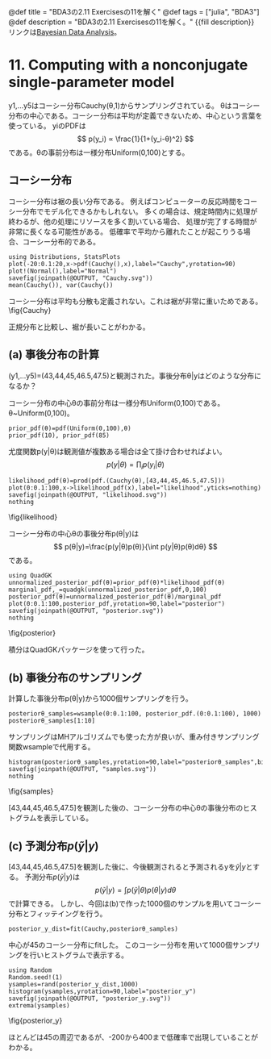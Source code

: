 @def title = "BDA3の2.11 Exercisesの11を解く"
@def tags = ["julia", "BDA3"]
@def description = "BDA3の2.11 Exercisesの11を解く。"
{{fill description}}
リンクは[Bayesian Data Analysis](http://www.stat.columbia.edu/~gelman/book/)。

# 11. Computing with a nonconjugate single-parameter model
y1,...y5はコーシー分布Cauchy(θ,1)からサンプリングされている。
θはコーシー分布の中心である。コーシー分布は平均が定義できないため、中心という言葉を使っている。
yiのPDFは
$$
p(y_i) ∝ \frac{1}{1+(y_i-θ)^2}
$$
である。θの事前分布は一様分布Uniform(0,100)とする。

## コーシー分布
コーシー分布は裾の長い分布である。
例えばコンピューターの反応時間をコーシー分布でモデル化できるかもしれない。
多くの場合は、規定時間内に処理が終わるが、他の処理にリソースを多く割いている場合、
処理が完了する時間が非常に長くなる可能性がある。
低確率で平均から離れたことが起こりうる場合、コーシー分布的である。
```!
using Distributions, StatsPlots
plot(-20:0.1:20,x->pdf(Cauchy(),x),label="Cauchy",yrotation=90)
plot!(Normal(),label="Normal")
savefig(joinpath(@OUTPUT, "Cauchy.svg"))
mean(Cauchy()), var(Cauchy())
```
コーシー分布は平均も分散も定義されない。これは裾が非常に重いためである。
\fig{Cauchy}

正規分布と比較し、裾が長いことがわかる。

## (a) 事後分布の計算
(y1,...y5)=(43,44,45,46.5,47.5)と観測された。事後分布θ|yはどのような分布になるか？

コーシー分布の中心θの事前分布は一様分布Uniform(0,100)である。θ~Uniform(0,100)。
```!
prior_pdf(θ)=pdf(Uniform(0,100),θ)
prior_pdf(10), prior_pdf(85)
```
尤度関数p(y|θ)は観測値が複数ある場合は全て掛け合わせればよい。
$$
p(y|θ)=\prod_i p(y_i|θ)
$$
```!
likelihood_pdf(θ)=prod(pdf.(Cauchy(θ),[43,44,45,46.5,47.5]))
plot(0:0.1:100,x->likelihood_pdf(x),label="likelihood",yticks=nothing)
savefig(joinpath(@OUTPUT, "likelihood.svg"))
nothing
```
\fig{likelihood}

コーシー分布の中心θの事後分布p(θ|y)は
$$
p(θ|y)=\frac{p(y|θ)p(θ)}{\int p(y|θ)p(θ)dθ}
$$
である。
```!
using QuadGK
unnormalized_posterior_pdf(θ)=prior_pdf(θ)*likelihood_pdf(θ)
marginal_pdf,_=quadgk(unnormalized_posterior_pdf,0,100)
posterior_pdf(θ)=unnormalized_posterior_pdf(θ)/marginal_pdf
plot(0:0.1:100,posterior_pdf,yrotation=90,label="posterior")
savefig(joinpath(@OUTPUT, "posterior.svg"))
nothing
```
\fig{posterior}

積分はQuadGKパッケージを使って行った。

## (b) 事後分布のサンプリング
計算した事後分布p(θ|y)から1000個サンプリングを行う。
```!
posteriorθ_samples=wsample(0:0.1:100, posterior_pdf.(0:0.1:100), 1000)
posteriorθ_samples[1:10]
```
サンプリングはMHアルゴリズムでも使った方が良いが、重み付きサンプリング関数wsampleで代用する。
```!
histogram(posteriorθ_samples,yrotation=90,label="posteriorθ_samples",bins=40)
savefig(joinpath(@OUTPUT, "samples.svg"))
nothing
```
\fig{samples}

[43,44,45,46.5,47.5]を観測した後の、コーシー分布の中心θの事後分布のヒストグラムを表示している。

## (c) 予測分布$p(\tilde y|y)$
[43,44,45,46.5,47.5]を観測した後に、今後観測されると予測されるyを$\tilde y|y$とする。
予測分布$p(\tilde y|y)$は
$$
p(\tilde y|y)=\int p(\tilde y|θ)p(θ|y)dθ
$$
で計算できる。
しかし、今回は(b)で作った1000個のサンプルを用いてコーシー分布とフィッテイングを行う。
```!
posterior_y_dist=fit(Cauchy,posteriorθ_samples)
```
中心が45のコーシー分布にfitした。
このコーシー分布を用いて1000個サンプリングを行いヒストグラムで表示する。
```!
using Random
Random.seed!(1)
ysamples=rand(posterior_y_dist,1000)
histogram(ysamples,yrotation=90,label="posterior_y")
savefig(joinpath(@OUTPUT, "posterior_y.svg"))
extrema(ysamples)
```
\fig{posterior_y}

ほとんどは45の周辺であるが、-200から400まで低確率で出現していることがわかる。